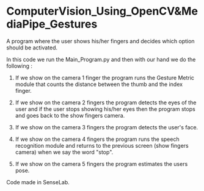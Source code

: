 # ComputerVision_Using_OpenCV&MediaPipe_Gestures
A program where the user shows his/her fingers and decides which option should be activated.


In this code we run the Main_Program.py and then with our hand we do the following :

 1) If we show on the camera 1 finger the program runs the Gesture Metric module that counts the distance between the thumb and the index finger.
 
 2) If we show on the camera 2 fingers the program detects the eyes of the user and if the user stops showing his/her eyes then the program stops and goes back to the show fingers camera.
 
 3) If we show on the camera 3 fingers the program detects the user's face.
 
 4) If we show on the camera 4 fingers the program runs the speech recognition module and returns to the previous screen (show fingers camera) when we say the word "stop".
 
 5) If we show on the camera 5 fingers the program estimates the users pose.



Code made in SenseLab.
